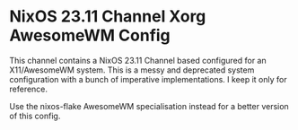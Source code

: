 # NixOS 23.11 Channel Xorg AwesomeWM Config
This channel contains a NixOS 23.11 Channel based configured for an X11/AwesomeWM system.
This is a messy and deprecated system configuration with a bunch of imperative implementations.
I keep it only for reference.

Use the nixos-flake AwesomeWM specialisation instead for a better version of this config.

